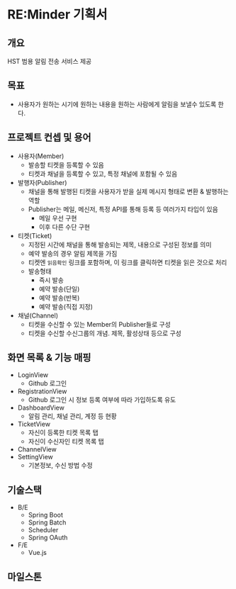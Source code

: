 # RE:Minder 기획서

## 개요
HST 범용 알림 전송 서비스 제공

## 목표
- 사용자가 원하는 시기에 원하는 내용을 원하는 사람에게 알림을 보낼수 있도록 한다. 

## 프로젝트 컨셉 및 용어
- 사용자(Member)
  - 발송할 티켓을 등록할 수 있음
  - 티켓과 채널을 등록할 수 있고, 특정 채널에 포함될 수 있음
- 발행자(Publisher)
  - 채널을 통해 발행된 티켓을 사용자가 받을 실제 메시지 형태로 변환 & 발행하는 역할
  - Publisher는 메일, 메신저, 특정 API를 통해 등록 등 여러가지 타입이 있음
    - 메일 우선 구현
    - 이후 다른 수단 구현
- 티켓(Ticket)
  - 지정된 시간에 채널을 통해 발송되는 제목, 내용으로 구성된 정보를 의미
  - 예약 발송의 경우 알림 제목을 가짐
  - 티켓엔 `읽음확인` 링크를 포함하며, 이 링크를 클릭하면 티켓을 읽은 것으로 처리
  - 발송형태
    - 즉시 발송
    - 예약 발송(단일)
    - 예약 발송(반복)
    - 예약 발송(직접 지정)
- 채널(Channel)
  - 티켓을 수신할 수 있는 Member의 Publisher들로 구성
  - 티켓을 수신할 수신그룹의 개념. 제목, 활성상태 등으로 구성

## 화면 목록 & 기능 매핑
- LoginView
  - Github 로그인
- RegistrationView
  - Github 로그인 시 정보 등록 여부에 따라 가입하도록 유도
- DashboardView 
  - 알림 관리, 채널 관리, 계정 등 현황
- TicketView
  - 자신이 등록한 티켓 목록 탭
  - 자신이 수신자인 티켓 목록 탭
- ChannelView
- SettingView
  - 기본정보, 수신 방법 수정

## 기술스택
- B/E
  - Spring Boot
  - Spring Batch
  - Scheduler
  - Spring OAuth
- F/E
  - Vue.js

## 마일스톤
